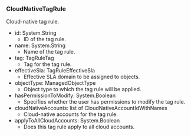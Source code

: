 ### CloudNativeTagRule
Cloud-native tag rule.

- id: System.String
  - ID of the tag rule.
- name: System.String
  - Name of the tag rule.
- tag: TagRuleTag
  - Tag for the tag rule.
- effectiveSla: TagRuleEffectiveSla
  - Effective SLA domain to be assigned to objects.
- objectType: ManagedObjectType
  - Object type to which the tag rule will be applied.
- hasPermissionToModify: System.Boolean
  - Specifies whether the user has permissions to modify the tag rule.
- cloudNativeAccounts: list of CloudNativeAccountIdWithNames
  - Cloud-native accounts for the tag rule.
- applyToAllCloudAccounts: System.Boolean
  - Does this tag rule apply to all cloud accounts.
